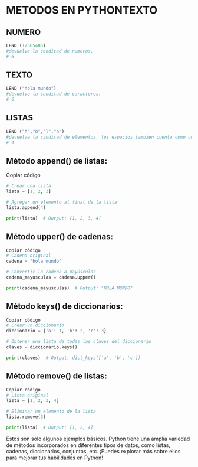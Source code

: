 # METODOS EN PYTHONTEXTO 

## NUMERO 
```python
LEND (12365485)
#devuelve la canditad de numeros.
# 6
 ```

## TEXTO
```python
LEND ("hola mundo")
#devuelve la canditad de caracteres.
# 6
```

## LISTAS
``` python
LEND ("h","o","l","a")
#devuelve la canditad de elementos, los espacios tambien cuenta como un elemento.
# 4
```




## Método append() de listas:
Copiar código
```python
# Crear una lista
lista = [1, 2, 3]

# Agregar un elemento al final de la lista
lista.append(4)

print(lista)  # Output: [1, 2, 3, 4]
```

## Método upper() de cadenas:
```python
Copiar código
# Cadena original
cadena = "hola mundo"

# Convertir la cadena a mayúsculas
cadena_mayusculas = cadena.upper()

print(cadena_mayusculas)  # Output: "HOLA MUNDO"
```

## Método keys() de diccionarios:
```python
Copiar código
# Crear un diccionario
diccionario = {'a': 1, 'b': 2, 'c': 3}

# Obtener una lista de todas las claves del diccionario
claves = diccionario.keys()

print(claves)  # Output: dict_keys(['a', 'b', 'c'])
```
## Método remove() de listas:
```python
Copiar código
# Lista original
lista = [1, 2, 3, 4]

# Eliminar un elemento de la lista
lista.remove(3)

print(lista)  # Output: [1, 2, 4]
```
Estos son solo algunos ejemplos básicos. Python tiene una amplia variedad de métodos incorporados en diferentes tipos de datos, como listas, cadenas, diccionarios, conjuntos, etc. ¡Puedes explorar más sobre ellos para mejorar tus habilidades en Python!




